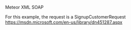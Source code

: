 Meteor XML SOAP

For this example, the request is a SignupCustomerRequest
https://msdn.microsoft.com/en-us/library/dn451287.aspx




